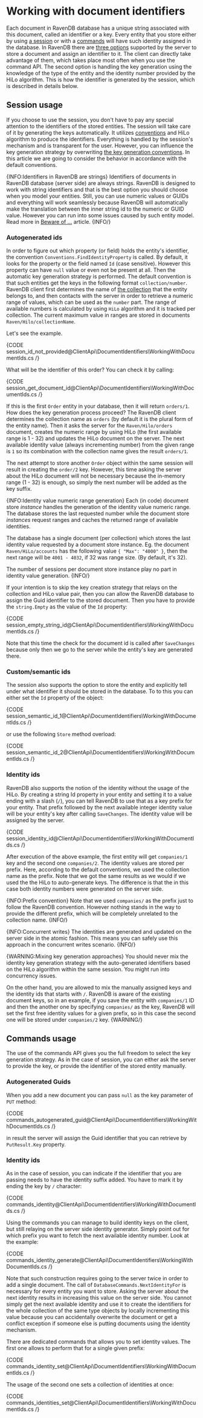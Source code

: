 # Working with document identifiers

Each document in RavenDB database has a unique string associated with this document, called an identifier or a key. Every entity that you store either by using [a session](../session/what-is-a-session-and-how-does-it-work)
or with a [commands](../commands/what-are-commands) will have such identity assigned in the database. In RavenDB there are [three options](../../server/kb/document-key-generation) supported by the server to store a document and assign an identifier to it.
The client can directly take advantage of them, which takes place most often when you use the command API. The second option is handling the key generation using 
the knowledge of the type of the entity and the identity number provided by the HiLo algorithm. This is how the identifier is generated by the session, which is described in details below.

## Session usage

If you choose to use the session, you don't have to pay any special attention to the identifiers of the stored entities. The session will take care of it by generating the keys automatically.
It utilizes [conventions](../../client-api/configuration/conventions/what-are-conventions) and HiLo algorithm to produce the identifiers. Everything is handled by the session's mechanism and is transparent for the user. 
However, you can influence the key generation strategy by overwriting [the key generation conventions](../../client-api/configuration/conventions/identifier-generation/global). In this article we are going to consider the behavior 
in accordance with the default conventions.

{INFO:Identifiers in RavenDB are strings}
Identifiers of documents in RavenDB database (server side) are always strings. RavenDB is designed to work with string identifiers and that is the best option you should choose
when you model your entities. Still, you can use numeric values or GUIDs and everything will work seamlessly because RavenDB will automatically make the translation between 
the inner string id to the numeric or GUID value. However you can run into some issues caused by such entity model. Read more in [Beware of ...](../../client-api/document-identifiers/beware-of) article.
{INFO/}


### Autogenerated ids

In order to figure out which property (or field) holds the entity's identifier, the convention `Conventions.FindIdentityProperty` is called. 
By default, it looks for the property or the field named `Id` (case sensitive). However this property can have `null` value or even not be present at all. Then the automatic key
generation strategy is performed. The default convention is that such entities get the keys in the following format `collection/number`. RavenDB client first determines
the name of [the collection](../../client-api/faq/what-is-a-collection) that the entity belongs to, and then contacts with the server in order to retrieve a numeric range of values, which can be used as the `number` part.
The range of available numbers is calculated by using `HiLo` algorithm and it is tracked per collection. The current maximum value in ranges are stored in documents `Raven/Hilo/collectionName`.

Let's see the example.

{CODE session_id_not_provided@ClientApi\DocumentIdentifiers\WorkingWithDocumentIds.cs /}

What will be the identifier of this order? You can check it by calling:

{CODE session_get_document_id@ClientApi\DocumentIdentifiers\WorkingWithDocumentIds.cs /}

If this is the first `Order` entity in your database, then it will return `orders/1`. How does the key generation process proceed? The RavenDB client determines the collection name as `orders` (by default it is the plural form of the entity name).
Then it asks the server for the `Raven/Hilo/orders` document, creates the numeric range by using HiLo (the first available range is 1 - 32) and updates the HiLo document on the server. The next available
identity value (always incrementing number) from the given range is `1` so its combination with the collection name gives the result `orders/1`.

The next attempt to store another `Order` object within the same session will result in creating the `order/2` key. However, this time asking the server about the HiLo document
will not be necessary because the in-memory range (1 - 32) is enough, so simply the next number will be added as the key suffix.

{INFO:Identity value numeric range generation}
Each (in code) document store _instance_ handles the generation of the identity value numeric range. The database stores the last requested number while the document store
_instances_ request ranges and caches the returned range of available identities.

The database has a single document (per collection) which stores the last identity value requested by a document store instance.
Eg. the document `Raven/HiLo/accounts` has the following value `{ "Max": "4000" }`, then the next range will be `4001 - 4032`, if 32 was range size. 
(By default, it's 32).

The number of sessions per document store instance play no part in identity value generation.
{INFO/}

If your intention is to skip the key creation strategy that relays on the collection and HiLo value pair, then you can allow the RavenDB database to assign the Guid identifier
to the stored document. Then you have to provide the `string.Empty` as the value of the `Id` property:

{CODE session_empty_string_id@ClientApi\DocumentIdentifiers\WorkingWithDocumentIds.cs /}

Note that this time the check for the document id is called after `SaveChanges` because only then we go to the server while the entity's key are generated there.

### Custom/semantic ids

The session also supports the option to store the entity and explicitly tell under what identifier it should be stored in the database. To to this you can either set the `Id` property of the object:

{CODE session_semantic_id_1@ClientApi\DocumentIdentifiers\WorkingWithDocumentIds.cs /}

or use the following `Store` method overload:

{CODE session_semantic_id_2@ClientApi\DocumentIdentifiers\WorkingWithDocumentIds.cs /}

### Identity ids

RavenDB also supports the notion of the identity without the usage of the HiLo. By creating a string Id property in your entity and setting it
to a value ending with a slash (`/`), you can tell RavenDB to use that as a key prefix for your entity. That prefix followed by the next available integer identity value will 
be your entity's key after calling `SaveChanges`. The identity value will be assigned by the server.

{CODE session_identity_id@ClientApi\DocumentIdentifiers\WorkingWithDocumentIds.cs /}

After execution of the above example, the first entity will get `companies/1` key and the second one `companies/2`. The identity values are stored per prefix. 
Here, according to the default conventions, we used the collection name as the prefix. Note that we got the same results as we would if we used the the HiLo to auto-generate keys. The difference is that the in this case both identity numbers were generated on the server side.

{INFO:Prefix convention}
Note that we used `companies/` as the prefix just to follow the RavenDB convention. However nothing stands in the way to provide the different prefix, 
which will be completely unrelated to the collection name.
{INFO/}

{INFO:Concurrent writes}
The identities are generated and updated on the server side in the atomic fashion. This means you can safely use this approach in the concurrent writes scenario.
{INFO/}

{WARNING:Mixing key generation approaches}
You should never mix the identity key generation strategy with the auto-generated identifiers based on the HiLo algorithm within the same session. You might run into concurrency issues.

On the other hand, you are allowed to mix the manually assigned keys and the identity ids that starts with `/`. RavenDB is aware of the existing document keys, so in an example,
if you save the entity with `companies/1` ID and then the another one by specifying `companies/` as the key, RavenDB will set the first free identity values for a given prefix,
so in this case the second one will be stored under `companies/2` key.
{WARNING/}

## Commands usage

The use of the commands API gives you the full freedom to select the key generation strategy. As in the case of session, you can either ask the server to provide the key, or provide the identifier of the stored entity manually.

### Autogenerated Guids

When you add a new document you can pass `null` as the key parameter of `PUT` method:

{CODE commands_autogenerated_guid@ClientApi\DocumentIdentifiers\WorkingWithDocumentIds.cs /}

in result the server will assign the Guid identifier that you can retrieve by `PutResult.Key` property.

### Identity ids

As in the case of session, you can indicate if the identifier that you are passing needs to have the identity suffix added. You have to mark it by ending the key by `/` character:

{CODE commands_identity@ClientApi\DocumentIdentifiers\WorkingWithDocumentIds.cs /}

Using the commands you can manage to build identity keys on the client, but still relaying on the server side identity generator. Simply point out for which prefix
you want to fetch the next available identity number. Look at the example:

{CODE commands_identity_generate@ClientApi\DocumentIdentifiers\WorkingWithDocumentIds.cs /}

Note that such construction requires going to the server twice in order to add a single document. The call of `DatabaseCommands.NextIdentityFor` is necessary for every
entity you want to store. Asking the server about the next identity results in increasing this value on the server side. You cannot simply get the next available identity and 
use it to create the identifiers for the whole collection of the same type objects by locally incrementing this value because you can accidentally overwrite the document or get a
conflict exception if someone else is putting documents using the identity mechanism.

There are dedicated commands that allows you to set identity values. The first one allows to perform that for a single given prefix:

{CODE commands_identity_set@ClientApi\DocumentIdentifiers\WorkingWithDocumentIds.cs /}

The usage of the second one sets a collection of identities at once:

{CODE commands_identities_set@ClientApi\DocumentIdentifiers\WorkingWithDocumentIds.cs /}

